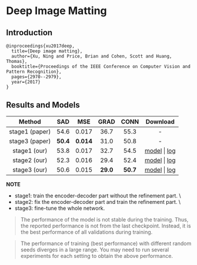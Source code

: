 # Deep Image Matting

## Introduction

```
@inproceedings{xu2017deep,
  title={Deep image matting},
  author={Xu, Ning and Price, Brian and Cohen, Scott and Huang, Thomas},
  booktitle={Proceedings of the IEEE Conference on Computer Vision and Pattern Recognition},
  pages={2970--2979},
  year={2017}
}
```

## Results and Models

|   Method   |  SAD |  MSE  | GRAD | CONN | Download |
|:----------:|:----:|:-----:|:----:|:----:|:--------:|
| stage1 (paper) | 54.6  | 0.017  | 36.7  | 55.3 | - |
| stage3 (paper) | **50.4**  | **0.014**  | 31.0  | 50.8 | - |
| stage1 (our) | 53.8 | 0.017 | 32.7 | 54.5 | [model](TODO) \| [log](TODO) |
| stage2 (our) | 52.3 | 0.016 | 29.4 | 52.4 | [model](TODO) \| [log](TODO) |
| stage3 (our) | 50.6 | 0.015 | **29.0** | **50.7** | [model](TODO) \| [log](TODO) |

**NOTE**

* stage1: train the encoder-decoder part without the refinement part. \
* stage2: fix the encoder-decoder part and train the refinement part. \
* stage3: fine-tune the whole network.

> The performance of the model is not stable during the training. Thus, the reported performance is not from the last checkpoint. Instead, it is the best performance of all validations during training.

> The performance of training (best performance) with different random seeds diverges in a large range. You may need to run several experiments for each setting to obtain the above performance.
